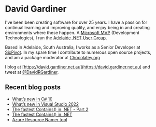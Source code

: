 # David Gardiner

I've been been creating software for over 25 years. I have a passion for continual learning and improving quality, and enjoy being in and creating environments where these happen. A [Microsoft MVP](https://mvp.microsoft.com/en-us/PublicProfile/5001655) (Development Technologies), I run the [Adelaide .NET User Group](https://www.adnug.net).

Based in Adelaide, South Australia, I works as a Senior Developer at [SixPivot](https://www.sixpivot.com.au). In my spare time I contribute to numerous open source projects, and am a package moderator at [Chocolatey.org](https://chocolatey.org)

I blog at [https://david.gardiner.net.au](https://david.gardiner.net.au) and tweet at [@DavidRGardiner](https://twitter.com/DavidRGardiner).

## Recent blog posts

<!--START_SECTION:posts-->
* [What’s new in C# 10](https:&#x2F;&#x2F;david.gardiner.net.au&#x2F;2021&#x2F;10&#x2F;csharp-10.html)
* [What’s new in Visual Studio 2022](https:&#x2F;&#x2F;david.gardiner.net.au&#x2F;2021&#x2F;10&#x2F;visual-studio-2022.html)
* [The fastest Contains() in .NET - Part 2](https:&#x2F;&#x2F;david.gardiner.net.au&#x2F;2021&#x2F;10&#x2F;fastest-contains2.html)
* [The fastest Contains() in .NET](https:&#x2F;&#x2F;david.gardiner.net.au&#x2F;2021&#x2F;10&#x2F;fastest-contains.html)
* [Azure Resource Namer tool](https:&#x2F;&#x2F;david.gardiner.net.au&#x2F;2021&#x2F;10&#x2F;azure-resource-namer.html)
<!--END_SECTION:posts-->